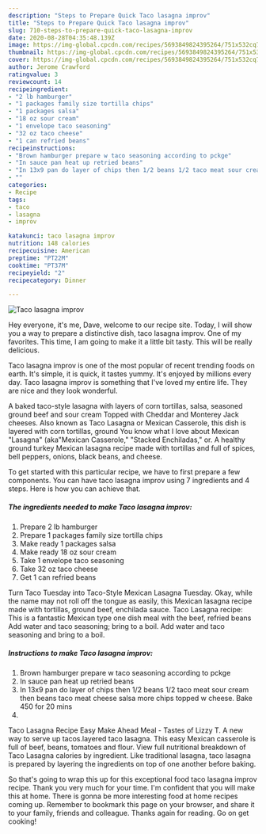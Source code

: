 ```yaml
---
description: "Steps to Prepare Quick Taco lasagna improv"
title: "Steps to Prepare Quick Taco lasagna improv"
slug: 710-steps-to-prepare-quick-taco-lasagna-improv
date: 2020-08-28T04:35:48.139Z
image: https://img-global.cpcdn.com/recipes/5693849824395264/751x532cq70/taco-lasagna-improv-recipe-main-photo.jpg
thumbnail: https://img-global.cpcdn.com/recipes/5693849824395264/751x532cq70/taco-lasagna-improv-recipe-main-photo.jpg
cover: https://img-global.cpcdn.com/recipes/5693849824395264/751x532cq70/taco-lasagna-improv-recipe-main-photo.jpg
author: Jerome Crawford
ratingvalue: 3
reviewcount: 14
recipeingredient:
- "2 lb hamburger"
- "1 packages family size tortilla chips"
- "1 packages salsa"
- "18 oz sour cream"
- "1 envelope taco seasoning"
- "32 oz taco cheese"
- "1 can refried beans"
recipeinstructions:
- "Brown hamburger prepare w taco seasoning according to pckge"
- "In sauce pan heat up retried beans"
- "In 13x9 pan do layer of chips then 1/2 beans 1/2 taco meat sour cream then beans taco meat cheese salsa more chips topped w cheese. Bake 450 for 20 mins"
- ""
categories:
- Recipe
tags:
- taco
- lasagna
- improv

katakunci: taco lasagna improv 
nutrition: 148 calories
recipecuisine: American
preptime: "PT22M"
cooktime: "PT37M"
recipeyield: "2"
recipecategory: Dinner

---
```



![Taco lasagna improv](https://img-global.cpcdn.com/recipes/5693849824395264/751x532cq70/taco-lasagna-improv-recipe-main-photo.jpg)

Hey everyone, it's me, Dave, welcome to our recipe site. Today, I will show you a way to prepare a distinctive dish, taco lasagna improv. One of my favorites. This time, I am going to make it a little bit tasty. This will be really delicious.

Taco lasagna improv is one of the most popular of recent trending foods on earth. It's simple, it is quick, it tastes yummy. It's enjoyed by millions every day. Taco lasagna improv is something that I've loved my entire life. They are nice and they look wonderful.

A baked taco-style lasagna with layers of corn tortillas, salsa, seasoned ground beef and sour cream Topped with Cheddar and Monterey Jack cheeses. Also known as Taco Lasagna or Mexican Casserole, this dish is layered with corn tortillas, ground You know what I love about Mexican &#34;Lasagna&#34; (aka&#34;Mexican Casserole,&#34; &#34;Stacked Enchiladas,&#34; or. A healthy ground turkey Mexican lasagna recipe made with tortillas and full of spices, bell peppers, onions, black beans, and cheese.


To get started with this particular recipe, we have to first prepare a few components. You can have taco lasagna improv using 7 ingredients and 4 steps. Here is how you can achieve that.

<!--inarticleads1-->

##### The ingredients needed to make Taco lasagna improv:

1. Prepare 2 lb hamburger
1. Prepare 1 packages family size tortilla chips
1. Make ready 1 packages salsa
1. Make ready 18 oz sour cream
1. Take 1 envelope taco seasoning
1. Take 32 oz taco cheese
1. Get 1 can refried beans


Turn Taco Tuesday into Taco-Style Mexican Lasagna Tuesday. Okay, while the name may not roll off the tongue as easily, this Mexican lasagna recipe made with tortillas, ground beef, enchilada sauce. Taco Lasagna recipe: This is a fantastic Mexican type one dish meal with the beef, refried beans Add water and taco seasoning; bring to a boil. Add water and taco seasoning and bring to a boil. 

<!--inarticleads2-->

##### Instructions to make Taco lasagna improv:

1. Brown hamburger prepare w taco seasoning according to pckge
1. In sauce pan heat up retried beans
1. In 13x9 pan do layer of chips then 1/2 beans 1/2 taco meat sour cream then beans taco meat cheese salsa more chips topped w cheese. Bake 450 for 20 mins
1. 


Taco Lasagna Recipe Easy Make Ahead Meal - Tastes of Lizzy T. A new way to serve up tacos.layered taco lasagna. This easy Mexican casserole is full of beef, beans, tomatoes and flour. View full nutritional breakdown of Taco Lasagna calories by ingredient. Like traditional lasagna, taco lasagna is prepared by layering the ingredients on top of one another before baking. 

So that's going to wrap this up for this exceptional food taco lasagna improv recipe. Thank you very much for your time. I'm confident that you will make this at home. There is gonna be more interesting food at home recipes coming up. Remember to bookmark this page on your browser, and share it to your family, friends and colleague. Thanks again for reading. Go on get cooking!
